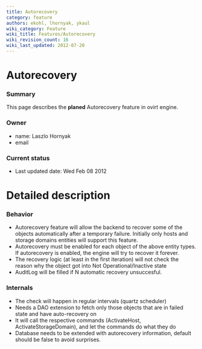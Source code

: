 ```yaml
---
title: Autorecovery
category: feature
authors: ekohl, lhornyak, ykaul
wiki_category: Feature
wiki_title: Features/Autorecovery
wiki_revision_count: 16
wiki_last_updated: 2012-07-20
---
```


# Autorecovery

### Summary

This page describes the **planed** Autorecovery feature in ovirt engine.

### Owner

*   name: Laszlo Hornyak
*   email <lhornyak at redhat dot com>

### Current status

*   Last updated date: Wed Feb 08 2012

# Detailed description

### Behavior

*   Autorecovery feature will allow the backend to recover some of the objects automatically after a temporary failure. Initially only hosts and storage domains entities will support this feature.
*   Autorecovery must be enabled for each object of the above entity types. If autorecovery is enabled, the engine will try to recover it forever.
*   The recovery logic (at least in the first iteration) will not check the reason why the object got into Not Operational/Inactive state
*   AuditLog will be filled if N automatic recovery unsuccesful.

### Internals

*   The check will happen in regular intervals (quartz scheduler)
*   Needs a DAO extension to fetch only those objects that are in failed state and have auto-recovery on
*   It will call the respective commands (ActivateHost, ActivateStorageDomain), and let the commands do what they do
*   Database needs to be extended with autorecovery information, default should be false to avoid surprises.
